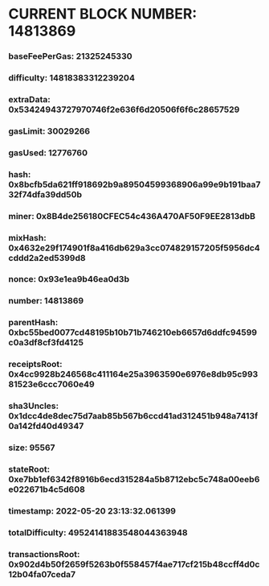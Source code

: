 # CURRENT BLOCK NUMBER: 14813869

### baseFeePerGas: 21325245330
### difficulty: 14818383312239204
### extraData: 0x53424943727970746f2e636f6d20506f6f6c28657529
### gasLimit: 30029266
### gasUsed: 12776760
### hash: 0x8bcfb5da621ff918692b9a89504599368906a99e9b191baa732f74dfa39dd50b
### miner: 0x8B4de256180CFEC54c436A470AF50F9EE2813dbB
### mixHash: 0x4632e29f174901f8a416db629a3cc074829157205f5956dc4cddd2a2ed5399d8
### nonce: 0x93e1ea9b46ea0d3b
### number: 14813869
### parentHash: 0xbc55bed0077cd48195b10b71b746210eb6657d6ddfc94599c0a3df8cf3fd4125
### receiptsRoot: 0x4cc9928b246568c411164e25a3963590e6976e8db95c99381523e6ccc7060e49
### sha3Uncles: 0x1dcc4de8dec75d7aab85b567b6ccd41ad312451b948a7413f0a142fd40d49347
### size: 95567
### stateRoot: 0xe7bb1ef6342f8916b6ecd315284a5b8712ebc5c748a00eeb6e022671b4c5d608
### timestamp: 2022-05-20 23:13:32.061399
### totalDifficulty: 49524141883548044363948
### transactionsRoot: 0x902d4b50f2659f5263b0f558457f4ae717cf215b48ccff4d0c12b04fa07ceda7
